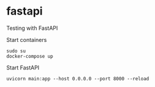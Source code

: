 # fastapi
Testing with FastAPI

Start containers

```
sudo su
docker-compose up
```

Start FastAPI

```
uvicorn main:app --host 0.0.0.0 --port 8000 --reload
```
